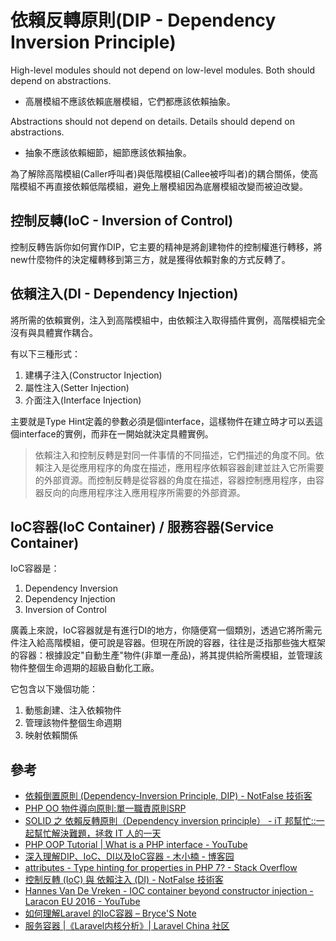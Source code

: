 # 依賴反轉原則(DIP - Dependency Inversion Principle)
High-level modules should not depend on low-level modules. Both should depend on abstractions.
- 高層模組不應該依賴底層模組，它們都應該依賴抽象。

Abstractions should not depend on details. Details should depend on abstractions.
- 抽象不應該依賴細節，細節應該依賴抽象。

為了解除高階模組(Caller呼叫者)與低階模組(Callee被呼叫者)的耦合關係，使高階模組不再直接依賴低階模組，避免上層模組因為底層模組改變而被迫改變。

## 控制反轉(IoC - Inversion of Control)
控制反轉告訴你如何實作DIP，它主要的精神是將創建物件的控制權進行轉移，將new什麼物件的決定權轉移到第三方，就是獲得依賴對象的方式反轉了。

## 依賴注入(DI - Dependency Injection)
將所需的依賴實例，注入到高階模組中，由依賴注入取得插件實例，高階模組完全沒有與具體實作耦合。

有以下三種形式：
1. 建構子注入(Constructor Injection)
2. 屬性注入(Setter Injection)
3. 介面注入(Interface Injection)

主要就是Type Hint定義的參數必須是個interface，這樣物件在建立時才可以丟這個interface的實例，而非在一開始就決定具體實例。

> 依賴注入和控制反轉是對同一件事情的不同描述，它們描述的角度不同。依賴注入是從應用程序的角度在描述，應用程序依賴容器創建並註入它所需要的外部資源。而控制反轉是從容器的角度在描述，容器控制應用程序，由容器反向的向應用程序注入應用程序所需要的外部資源。


## IoC容器(IoC Container) / 服務容器(Service Container) 
IoC容器是：
1. Dependency Inversion
2. Dependency Injection
3. Inversion of Control

廣義上來說，IoC容器就是有進行DI的地方，你隨便寫一個類別，透過它將所需元件注入給高階模組，便可說是容器。但現在所說的容器，往往是泛指那些強大框架的容器：根據設定"自動生產"物件(非單一產品)，將其提供給所需模組，並管理該物件整個生命週期的超級自動化工廠。

它包含以下幾個功能：
1. 動態創建、注入依賴物件
2. 管理該物件整個生命週期
3. 映射依賴關係

## 參考
- [依賴倒置原則 (Dependency-Inversion Principle, DIP) - NotFalse 技術客](https://notfalse.net/1/dip)
- [PHP OO 物件導向原則:單一職責原則SRP](https://wadehuanglearning.blogspot.com/2017/08/php-oo.html)
- [SOLID 之 依賴反轉原則（Dependency inversion principle） - iT 邦幫忙::一起幫忙解決難題，拯救 IT 人的一天](https://ithelp.ithome.com.tw/articles/10192844)
- [PHP OOP Tutorial | What is a PHP interface - YouTube](https://www.youtube.com/watch?v=dk_1Q_LB14k)
- [深入理解DIP、IoC、DI以及IoC容器 - 木小楠 - 博客园](http://www.cnblogs.com/liuhaorain/p/3747470.html)
- [attributes - Type hinting for properties in PHP 7? - Stack Overflow](https://stackoverflow.com/questions/37254695/type-hinting-for-properties-in-php-7)
- [控制反轉 (IoC) 與 依賴注入 (DI) - NotFalse 技術客](https://notfalse.net/3/ioc-di)
- [Hannes Van De Vreken - IOC container beyond constructor injection - Laracon EU 2016 - YouTube](https://www.youtube.com/watch?v=WMT8txJHdKI)
- [如何理解Laravel 的IoC容器 – Bryce'S Note](http://blog.twbryce.com/%E5%A6%82%E4%BD%95%E7%90%86%E8%A7%A3laravel-%E7%9A%84ioc-%E5%AE%B9%E5%99%A8/)
- [服务容器 |《Laravel内核分析》| Laravel China 社区](https://learnku.com/docs/laravel-kernel/service-container-iocontainer/6914)
